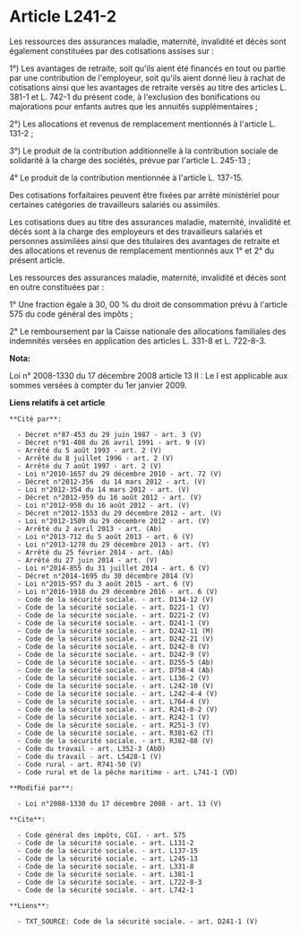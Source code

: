 # Article L241-2

Les ressources des assurances maladie, maternité, invalidité et décès sont également constituées par des cotisations assises
sur : 

1°) Les avantages de retraite, soit qu'ils aient été financés en tout ou partie par une contribution de l'employeur, soit
qu'ils aient donné lieu à rachat de cotisations ainsi que les avantages de retraite versés au titre des articles L. 381-1 et
L. 742-1 du présent code, à l'exclusion des bonifications ou majorations pour enfants autres que les annuités
supplémentaires ; 

2°) Les allocations et revenus de remplacement mentionnés à l'article L. 131-2 ; 

3°) Le produit de la contribution additionnelle à la contribution sociale de solidarité à la charge des sociétés, prévue par
l'article L. 245-13 ; 

4° Le produit de la contribution mentionnée à l'article L. 137-15. 

Des cotisations forfaitaires peuvent être fixées par arrêté ministériel pour certaines catégories de travailleurs salariés ou
assimilés. 

Les cotisations dues au titre des assurances maladie, maternité, invalidité et décès sont à la charge des employeurs et des
travailleurs salariés et personnes assimilées ainsi que des titulaires des avantages de retraite et des allocations et
revenus de remplacement mentionnés aux 1° et 2° du présent article. 

Les ressources des assurances maladie, maternité, invalidité et décès sont en outre constituées par : 

1° Une fraction égale à 30, 00 % du droit de consommation prévu à l'article 575 du code général des impôts ; 

2° Le remboursement par la Caisse nationale des allocations familiales des indemnités versées en application des articles L.
331-8 et L. 722-8-3.

**Nota:**

Loi n° 2008-1330 du 17 décembre 2008 article 13 II : Le I est applicable aux sommes versées à compter du 1er janvier 2009.

**Liens relatifs à cet article**

	**Cité par**:

	  - Décret n°87-453 du 29 juin 1987 - art. 3 (V)
	  - Décret n°91-408 du 26 avril 1991 - art. 9 (V)
	  - Arrêté du 5 août 1993 - art. 2 (V)
	  - Arrêté du 8 juillet 1996 - art. 2 (V)
	  - Arrêté du 7 août 1997 - art. 2 (V)
	  - Loi n°2010-1657 du 29 décembre 2010 - art. 72 (V)
	  - Décret n°2012-356  du 14 mars 2012 - art. (V)
	  - Loi n°2012-354 du 14 mars 2012 - art. (V)
	  - Décret n°2012-959 du 16 août 2012 - art. (V)
	  - Loi n°2012-958 du 16 août 2012 - art. (V)
	  - Décret n°2012-1553 du 29 décembre 2012 - art. (V)
	  - Loi n°2012-1509 du 29 décembre 2012 - art. (V)
	  - Arrêté du 2 avril 2013 - art. (Ab)
	  - Loi n°2013-712 du 5 août 2013 - art. 6 (V)
	  - Loi n°2013-1278 du 29 décembre 2013 - art. (V)
	  - Arrêté du 25 février 2014 - art. (Ab)
	  - Arrêté du 27 juin 2014 - art. (V)
	  - Loi n°2014-855 du 31 juillet 2014 - art. 6 (V)
	  - Décret n°2014-1695 du 30 décembre 2014 (V)
	  - Loi n°2015-957 du 3 août 2015 - art. 6 (V)
	  - Loi n°2016-1918 du 29 décembre 2016 - art. 6 (V)
	  - Code de la sécurité sociale. - art. D134-12 (V)
	  - Code de la sécurité sociale. - art. D221-1 (V)
	  - Code de la sécurité sociale. - art. D221-2 (V)
	  - Code de la sécurité sociale. - art. D241-1 (V)
	  - Code de la sécurité sociale. - art. D242-11 (M)
	  - Code de la sécurité sociale. - art. D242-21 (V)
	  - Code de la sécurité sociale. - art. D242-8 (V)
	  - Code de la sécurité sociale. - art. D242-9 (V)
	  - Code de la sécurité sociale. - art. D255-5 (Ab)
	  - Code de la sécurité sociale. - art. D758-4 (Ab)
	  - Code de la sécurité sociale. - art. L136-2 (V)
	  - Code de la sécurité sociale. - art. L242-10 (V)
	  - Code de la sécurité sociale. - art. L242-4-4 (V)
	  - Code de la sécurité sociale. - art. L764-4 (V)
	  - Code de la sécurité sociale. - art. R241-0-2 (V)
	  - Code de la sécurité sociale. - art. R242-1 (V)
	  - Code de la sécurité sociale. - art. R251-3 (V)
	  - Code de la sécurité sociale. - art. R381-62 (T)
	  - Code de la sécurité sociale. - art. R382-88 (V)
	  - Code du travail - art. L352-3 (AbD)
	  - Code du travail - art. L5428-1 (V)
	  - Code rural - art. R741-50 (V)
	  - Code rural et de la pêche maritime - art. L741-1 (VD)

	**Modifié par**:

	  - Loi n°2008-1330 du 17 décembre 2008 - art. 13 (V)

	**Cite**:

	  - Code général des impôts, CGI. - art. 575
	  - Code de la sécurité sociale. - art. L131-2
	  - Code de la sécurité sociale. - art. L137-15
	  - Code de la sécurité sociale. - art. L245-13
	  - Code de la sécurité sociale. - art. L331-8
	  - Code de la sécurité sociale. - art. L381-1
	  - Code de la sécurité sociale. - art. L722-8-3
	  - Code de la sécurité sociale. - art. L742-1

	**Liens**:

	  - TXT_SOURCE: Code de la sécurité sociale. - art. D241-1 (V)
